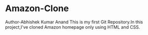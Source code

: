 # Amazon-Clone
Author-Abhishek Kumar Anand
This is my first Git Repository.In this project,I've cloned Amazon homepage only using HTML and CSS.
